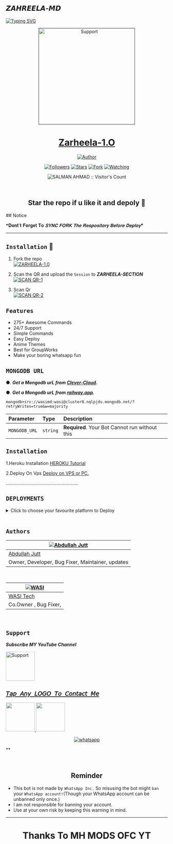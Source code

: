 ## 𝙕𝘼𝙃𝙍𝙀𝙀𝙇𝘼-𝙈𝘿
<div align="left">
<a href="https://git.io/typing-svg"><img src="https://readme-typing-svg.demolab.com?font=Ribeye&size=50&pause=1000&color=ff0000&center=true&width=900&height=100&lines= 𝙕𝘼𝙃𝙍𝙀𝙀𝙇𝘼-𝙈𝘿;𝙈𝙪𝙡𝙩𝙞+𝘿𝙚𝙫𝙞𝙘𝙚+𝙒𝙝𝙖𝙩𝙨𝙖𝙥𝙥+𝘽𝙤𝙩;𝘿𝙚𝙫𝙚𝙡𝙤𝙥𝙚𝙙+𝘽𝙮+𝘼𝘽𝘿𝙐𝙇𝙇𝘼𝙃 𝙅𝙐𝙏𝙏 " alt="Typing SVG" /></a>
  
  
<p align="center">
  <a href="">
    <img alt=Support height="300" src="https://telegra.ph/file/772a4a9bc373ccb7132be.jpg"> 
    </p>
    <h1 align="center">Zarheela-1.O<br></h1>
   </a>
</p>
  
<p align="center">
<a href="https://github.com/abdullahjuttofc/Zahreela-MD"><img title="Author" src="https://img.shields.io/badge/zarheela-BOT-black?style=for-the-badge&logo=whatsapp"></a>
<p/>
<p align="center">
<a href="https://github.com/abdullahjuttofc/Zahreela-MD?tab=followers"><img title="Followers" src="https://img.shields.io/github/followers/salmanytofficial?label=Followers&style=social"></a>
<a href="https://github.com/salmanytofficial/XLICON-MD/stargazers/"><img title="Stars" src="https://img.shields.io/github/stars/salmanytofficial/XLICON-MD?&style=social"></a>
<a href="https://github.com/salmanytofficial/XLICON-MD/network/members"><img title="Fork" src="https://img.shields.io/github/forks/salmanytofficial/XLICON-MD?style=social"></a>
<a href="https://github.com/salmanytofficial/XLICON-MD/watchers"><img title="Watching" src="https://img.shields.io/github/watchers/salmanytofficial/XLICON-MD?label=Watching&style=social"></a>
</p>

<p align="center"><img src="https://profile-counter.glitch.me/{salmanytofficial}/count.svg" alt="SALMAN AHMAD :: Visitor's Count" /></p>

</br>

<h2 align="center"> Star the repo if u like it and depoly 🌟
</h2>
## Notice

❝𝐃𝐨𝐧𝐭'𝐭 𝐅𝐨𝐫𝐠𝐞𝐭 𝐓𝐨 **𝐒𝐘𝐍𝐂 𝐅𝐎𝐑𝐊* 𝐓𝐡𝐞 𝐑𝐞𝐬𝐩𝐨𝐬𝐢𝐭𝐨𝐫𝐲 𝐁𝐞𝐟𝐨𝐫𝐞 *𝐃𝐞𝐩𝐥𝐨𝐲**❞ 


---

    
## `Installation` 📲

1. Fork the repo
    <br>
<a href="https://github.com/abdullahjuttofc/Zahreela-MD/fork"><img title="ZARHEELA-1.0" src="https://img.shields.io/badge/FORK ZARHEELA-1.0-h?color=black&style=for-the-badge&logo=stackshare"></a>

2. Scan the QR and upload the `Session` to ***ZARHEELA-SECTION*** 
    <br>
<a href='https://replit.com/@techmanwasi/zarheela11?v=1' target="_blank"><img alt='SCAN QR-1' src='https://img.shields.io/badge/Scan_qr-1-100000?style=for-the-badge&logo=scan&logoColor=white&labelColor=black&color=blue'/></a>

3. Scan Qr
    <br>
<a href='https://replit.com/@ahil15/XLICON-MD-QR-V4?v=1' target="_blank"><img alt='SCAN QR-2' src='https://img.shields.io/badge/Scan_qr-2-100000?style=for-the-badge&logo=scan&logoColor=white&labelColor=black&color=red'/></a>


## `Features`

- 275+ Awesome Commands
- 24/7 Support
- Simple Commands
- Easy Deploy
- Anime Themes
- Best for GroupWorks
- Make your boring whatsapp fun




## `MONGODB URL`


●.  ***Get a Mongodb urL from [Clever-Cloud](https://api.clever-cloud.com/v2/session/login).***

●.  ***Get a Mongodb urL from [railway.app](https://railway.app).***




```
mongodb+srv://wasimd:wasi@cluster0.nqlpjdu.mongodb.net/?retryWrites=true&w=majority
```

| Parameter | Type     | Description                |
| :-------- | :------- | :------------------------- |
| `MONGODB_URL` | `string` | **Required**. Your Bot Cannot run without this|

## `Installation`


1.Heroku Installation 
[HEROKU Tutorial](https://youtu.be/hH2qZyUjuF4?si=vqpl-caoBSkpcVNH)


2.Deploy On Vps
[Deploy on VPS or PC.](https://github.com/salmanytofficial/XLICON-MD/blob/main/deploy-on-vps.md)


  ........................................................
  
  
  
  ## `DEPLOYMENTS`
  
  
  
  <details close>
<summary>Click to choose your favourite platform to Deploy</summary>
 
<br><br>   
   
<h4 align="center"> Deploy on Repl.it
</h4>

<p align="center" >
    <a href="https://repl.it/github/salmanytofficial/XLICON-MD">
    <img src="https://repl.it/badge/github/quiec/whatsasena" width="170px" alt="Deploy on REPLIT" >
    </a>
</p>

<p align="center" >
    <br>
    __________________________
    <br>
</p>



<br>
 
<h4 align="center"> Deploy on CodesSpace
</h4>

</p>

<p align="center" >
    <a href="https://github.com/codespaces/new">
    <img src="https://img.shields.io/badge/DEPLOY CODESPACE-h?color=black&style=for-the-badge&logo=visualstudiocode" width="170px" alt="Deploy on CodesSpaces" >
    </a>

</p>

<p align="center" >
    <br>
    __________________________
    <br>
</p>



<br>
 
<h4 align="center"> Deploy on Heroku
</h4>

</p>

<p align="center" >
    <a href="https://heroku.com/deploy?template=https://github.com/salmanytofficial/XLICON-MD">
    <img src="https://www.herokucdn.com/deploy/button.png" width="170px" alt="Deploy on Heroku" >
    </a>

</p>

<p align="center" >
    <br>
    __________________________
    <br>
</p>




<br>
 
<h4 align="center"> Deploy On Koyeb
</h4>

</p>

<p align="center" >
    <a href="https://app.koyeb.com/apps/deploy?type=git&repository=github.com/https://github.com/salmanytofficial/XLICON-MD&branch=main&build_command=npm%20i&run_command=npm%20start&env[SESSION_ID]&env[OWNER_NUMBER]&env[MONGODB_URI]&&env[OWNER_NAME]&env[PREFIX]=.&env[THUMB_IMAGE]=https://telegra.ph/file/3c341828d86ee7a89c73f.jpg&env[email]=infiniteytff@gmail.com&env[global_url]=instagram.com/sla.sher_&env[FAKE_COUNTRY_CODE]=974&env[READ_MESSAGE]=false&env[DISABLE_PM]=false&env[ANTI_BAD_WORD]=fuck&env[WORKTYPE]=public&env[THEME]=GOJO&env[PACK_INFO]=XLICON;MD&name=xliconuser000&env[KOYEB_NAME]=profilecorruptederror&env[ANTILINK_VALUES]=chat.whatsapp.com&env[PORT]=8000">
    <img src="https://www.koyeb.com/static/images/deploy/button.svg" width="170px" alt="Deploy on Koyeb" >
    </a>

</p>

<p align="center" >
    <br>
    __________________________
    <br>
</p>



<br>


<h4 align="center"> Deploy on RailWay
</h4>
  
<p align="center">
    <a href="https://railway.app/new">
    <p align="center"><a href="https://railway.app/new"> <img src="https://img.shields.io/badge/DEPLOY RAILWAY-h?color=black&style=for-the-badge&logo=Railway"></a>
    
</p>

<p align="center" >
    <br>
    __________________________
    <br>

</p>




<br>


<h4 align="center"> Deploy on Okteto
</h4>
  
<p align="center">
    <a href="https://cloud.okteto.com">
    <img src="https://okteto.com/develop-okteto.svg" alt="Deploy on Okteto" width="170px">
    </a>
    
</p>

<p align="center" >

   __________________________
    <br>
</p>



</details>

<br>



  

## `Authors`

<div align="center">
  
| [![Abdullah Jutt](https://github.com/abdullahjuttofc.png?lenght=30width=30)](https://github.com/abdullahjuttofc)|
|----|
| [ Abdullah Jutt ](https://github.com/abdullahjuttofc) |
|  Owner, Developer, Bug Fixer, Maintainer, updates |

<br>
  
| [![WASI ](https://github.com/itxxwasi.png?lenght=30width=30)](https://github.com/itxxwasi) |
|----|
| [ WASI Tech](https://github.com/itxxwasi) |
|  Co.Owner , Bug Fixer, |

  </div>
  
   
  </br> 

  ## `Support`

    
***Subscribe MY YouTube Channel***
</p>
<p align="left">
  <a href="https://www.youtube.com/@mhmodsofc?sub_confirmation=1">
    <img alt=Support height="90" src="https://telegra.ph/file/eb6347e2764939fbbd35d.png"> 
  </p>
    
 ## ```𝘛𝘢𝘱 𝘈𝘯𝘺 𝘓𝘖𝘎𝘖 𝘛𝘰 𝘊𝘰𝘯𝘵𝘢𝘤𝘵 𝘔𝘦```
 <p align="centre">
  <a href="mailto:HELP_jutt420official@gmail.com ">
    <img src="https://i.ibb.co/Kx8NXxT/mail-gmail-22737.png" align="centre" width="90" />
   <a href="https://wa.me/923277337485?text=Hi%20Abdullah%20Sir...%20I%20need%20some%20help%20in%20Zahreela-MD">
    <img src="https://i.ibb.co/2MLVZwm/whatsapp-logo-icon-181644.png" align="centre" width="90" />


<p align="center">
  <a aria-label="Join our chats" href="https://chat.whatsapp.com/I4kcXIsDKBe3mYPrvuwCYi" target="_blank">
    <img alt="whatsapp" src="https://img.shields.io/badge/Join Group-25D366?style=for-the-badge&logo=whatsapp&logoColor=white" />
  </a>


**

</br>


<h2 align="center">  Reminder
</h2>
   
- This bot is not made by `WhatsApp Inc.` So misusing the bot might `ban` your `WhatsApp account!`(Though your WhatsApp account can be unbanned only once.)
- I am not responsible for banning your account.
- Use at your own risk by keeping this warning in mind.

---

</p>
<h1 align="center"> Thanks To MH MODS OFC YT
</h1>

 <br><br>




